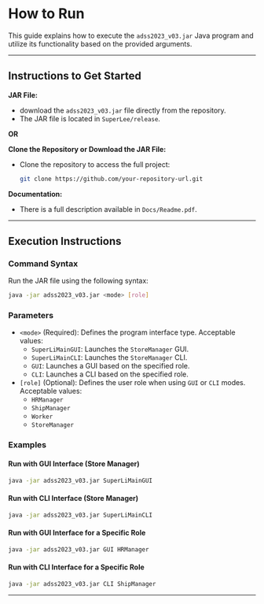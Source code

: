 # How to Run 

This guide explains how to execute the `adss2023_v03.jar` Java program and utilize its functionality based on the provided arguments.

---

## **Instructions to Get Started**

**JAR File:**
   - download the `adss2023_v03.jar` file directly from the repository.
   - The JAR file is located in `SuperLee/release`.

   **OR**

**Clone the Repository or Download the JAR File:**
   - Clone the repository to access the full project:
     ```bash
     git clone https://github.com/your-repository-url.git
     ```

**Documentation:**
   - There is a full description available in `Docs/Readme.pdf`.

---

## **Execution Instructions**

### **Command Syntax**
Run the JAR file using the following syntax:
```bash
java -jar adss2023_v03.jar <mode> [role]
```

### **Parameters**
- `<mode>` (Required): Defines the program interface type. Acceptable values:
  - `SuperLiMainGUI`: Launches the `StoreManager` GUI.
  - `SuperLiMainCLI`: Launches the `StoreManager` CLI.
  - `GUI`: Launches a GUI based on the specified role.
  - `CLI`: Launches a CLI based on the specified role.
- `[role]` (Optional): Defines the user role when using `GUI` or `CLI` modes. Acceptable values:
  - `HRManager`
  - `ShipManager`
  - `Worker`
  - `StoreManager`

### **Examples**

#### **Run with GUI Interface (Store Manager)**
```bash
java -jar adss2023_v03.jar SuperLiMainGUI
```

#### **Run with CLI Interface (Store Manager)**
```bash
java -jar adss2023_v03.jar SuperLiMainCLI
```

#### **Run with GUI Interface for a Specific Role**
```bash
java -jar adss2023_v03.jar GUI HRManager
```

#### **Run with CLI Interface for a Specific Role**
```bash
java -jar adss2023_v03.jar CLI ShipManager
```

---
